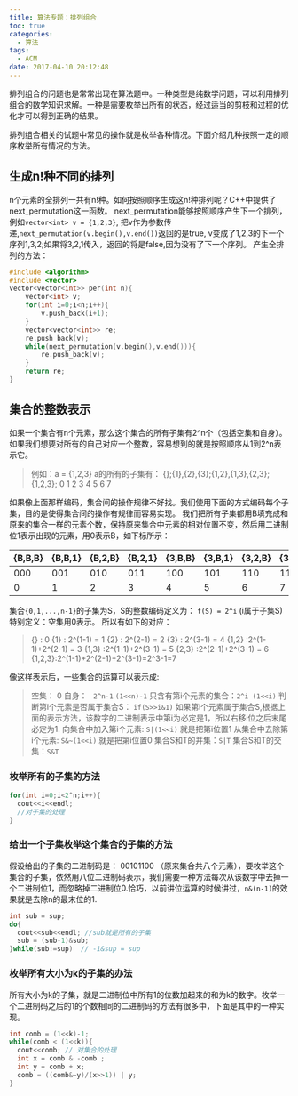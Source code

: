 ```yaml
---
title: 算法专题：排列组合
toc: true
categories:
  - 算法
tags:
  - ACM
date: 2017-04-10 20:12:48
---
```

排列组合的问题也是常常出现在算法题中。一种类型是纯数学问题，可以利用排列组合的数学知识求解。一种是需要枚举出所有的状态，经过适当的剪枝和过程的优化才可以得到正确的结果。
<!-- more -->
排列组合相关的试题中常见的操作就是枚举各种情况。下面介绍几种按照一定的顺序枚举所有情况的方法。
## 生成n!种不同的排列
n个元素的全排列一共有n!种。如何按照顺序生成这n!种排列呢？C++中提供了next_permutation这一函数。
next_permutation能够按照顺序产生下一个排列，例如`vector<int> v = {1,2,3}`, 把v作为参数传递,`next_permutation(v.begin(),v.end())`返回的是true, v变成了1,2,3的下一个序列1,3,2;如果将3,2,1传入，返回的将是false,因为没有了下一个序列。
产生全排列的方法：
```c
#include <algorithm>
#include <vector>
vector<vector<int>> per(int n){
    vector<int> v;
    for(int i=0;i<n;i++){
        v.push_back(i+1);
    }
    vector<vector<int>> re;
    re.push_back(v);
    while(next_permutation(v.begin(),v.end())){
        re.push_back(v);
    }
    return re;
}
```

## 集合的整数表示
如果一个集合有n个元素，那么这个集合的所有子集有2^n个（包括空集和自身）。如果我们想要对所有的自己对应一个整数，容易想到的就是按照顺序从1到2^n表示它。

> 例如：a = {1,2,3}
> a的所有的子集有：
> {};{1},{2},{3};{1,2},{1,3},{2,3};{1,2,3};
> 0   1   2   3    4     5     6      7

如果像上面那样编码，集合间的操作规律不好找。我们使用下面的方式编码每个子集，目的是使得集合间的操作有规律而容易实现。
我们把所有子集都用B填充成和原来的集合一样的元素个数，保持原来集合中元素的相对位置不变，然后用二进制位1表示出现的元素，用0表示B，如下标所示：

|{B,B,B}|{B,B,1}|{B,2,B}|{B,2,1}|{3,B,B}|{3,B,1}|{3,2,B}|{3,2,1}|
|--|---|---|---|-----|-----|-----|------|
|000|001|010|011|100|101|110|111
| 0|1  | 2 | 3 |4    |5    |6    |  7


集合`{0,1,...,n-1}`的子集为S，S的整数编码定义为：
`f(S) = 2^i` (i属于子集S)
特别定义：空集用0表示。
所以有如下的对应：
>{}    :  0
>{1}   : 2^(1-1) = 1
>{2}   : 2^(2-1) = 2
>{3}   : 2^(3-1) = 4
>{1,2} :2^(1-1)+2^(2-1) = 3
>{1,3} :2^(1-1)+2^(3-1) = 5
>{2,3} :2^(2-1)+2^(3-1) = 6
>{1,2,3}:2^(1-1)+2^(2-1)+2^(3-1)=2^3-1=7

像这样表示后，一些集合的运算可以表示成:
> 空集：  0
> 自身： ` 2^n-1`  `(1<<n)-1`
> 只含有第i个元素的集合：`2^i (1<<i)`
> 判断第i个元素是否属于集合S： `if(S>>i&1)`  如果第i个元素属于集合S,根据上面的表示方法，该数字的二进制表示中第i为必定是1，所以右移i位之后末尾必定为1.
> 向集合中加入第i个元素: `S|(1<<i)`  就是把第i位置1
> 从集合中去除第i个元素: `S&~(1<<i)` 就是把第i位置0
> 集合S和T的并集：`S|T`
> 集合S和T的交集：`S&T`

### 枚举所有的子集的方法
```c
for(int i=0;i<2^n;i++){
  cout<<i<<endl;
  //对子集的处理
}
```

### 给出一个子集枚举这个集合的子集的方法

假设给出的子集的二进制码是： 00101100 （原来集合共八个元素），要枚举这个集合的子集，依然用八位二进制码表示，我们需要一种方法每次从该数字中去掉一个二进制位1，而忽略掉二进制位0.恰巧，以前讲位运算的时候讲过，`n&(n-1)`的效果就是去除n的最末位的1.
```c
int sub = sup;
do{
  cout<<sub<<endl; //sub就是所有的子集
  sub = (sub-1)&sub;
}while(sub!=sup)  // -1&sup = sup
```

### 枚举所有大小为k的子集的办法
所有大小为k的子集，就是二进制位中所有1的位数加起来的和为k的数字。枚举一个二进制码之后的1的个数相同的二进制码的方法有很多中，下面是其中的一种实现。
```c
int comb = (1<<k)-1;
while(comb < (1<<k)){
  cout<<comb; // 对集合的处理
  int x = comb & -comb ;
  int y = comb + x;
  comb = ((comb&~y)/(x>>1)) | y;
}

```

